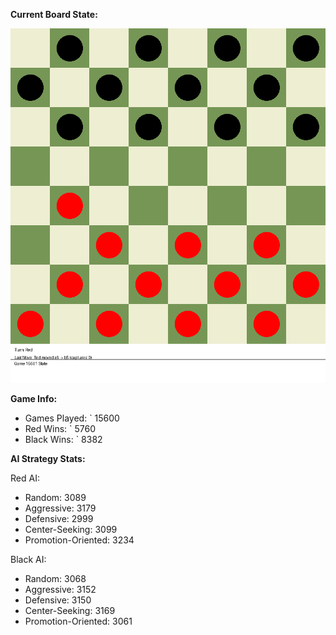 
**Current Board State:**  
<!-- START_GIF -->
![Checkers Game](./checkers_game.gif)
<!-- END_GIF -->

**Game Info:**  
- Games Played: `<!-- GAMES_PLAYED --> 15600
- Red Wins: `<!-- RED_WINS --> 5760
- Black Wins: `<!-- BLACK_WINS --> 8382

<!-- AI_STATS -->
**AI Strategy Stats:**

Red AI:
- Random: 3089
- Aggressive: 3179
- Defensive: 2999
- Center-Seeking: 3099
- Promotion-Oriented: 3234

Black AI:
- Random: 3068
- Aggressive: 3152
- Defensive: 3150
- Center-Seeking: 3169
- Promotion-Oriented: 3061
